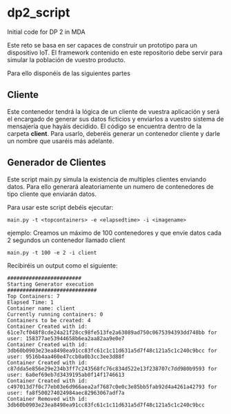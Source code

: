 # dp2_script
Initial code for DP 2 in MDA

Este reto se basa en ser capaces de construir un prototipo para un dispositivo IoT. El framework contenido en este repositorio debe servir para simular la población de vuestro producto.

Para ello disponéis de las siguientes partes

## Cliente

Este contenedor tendrá la lógica de un cliente de vuestra aplicación y será el encargado de generar sus datos ficticios y enviarlos a vuestro sistema de mensajería que hayáis decidido. El código se encuentra dentro de la carpeta **client**. Para usarlo, deberéis generar un contenedor cliente y darle un nombre que usaréis más adelante.

## Generador de Clientes

Este script main.py simula la existencia de multiples clientes enviando datos. Para ello generará aleatoriamente un numero de contenedores de tipo cliente que enviarán datos.

Para usar este script debéis ejecutar:

```
main.py -t <topcontainers> -e <elapsedtime> -i <imagename>
```
ejemplo:
Creamos un máximo de 100 contenedores y que envíe datos cada 2 segundos un contenedor llamado client

```
main.py -t 100 -e 2 -i client

```


Recibiréis un output como el siguiente:

```
########################
Starting Generator execution
#############################
Top Containers: 7
Elapsed Time: 1
Container name: client
Currently running containers: 0
Containers to be created: 4
Container Created with id: 61ce7cf048f8cde24a21f28cc98fe513fe2a63089ad750c0675394393dd748bb for user: 158377ae53944658b6ea2aa82aa9e0e7
Container Created with id: 3db60b0903e23ea8498ea91cc83fc61c1c11d631a5d7f48c121a5c1c240c9bcc for user: 9516b4aa460e47ccb0a0b3cc3ee3d88f
Container Created with id: c87dda5e856e29e234b3ff7c243568fc76c834d522e13f238707c7dd980b9593 for user: 6a0ef69eb7d3439195ab0f14f1746613
Container Created with id: c497013d7f0c77eb03e6d966aea2af7687c0e0c3e85bb5fab92d4a4261a42793 for user: fa8f500274024984aec82963067adf7a
Container Removed with id: 3db60b0903e23ea8498ea91cc83fc61c1c11d631a5d7f48c121a5c1c240c9bcc
```

